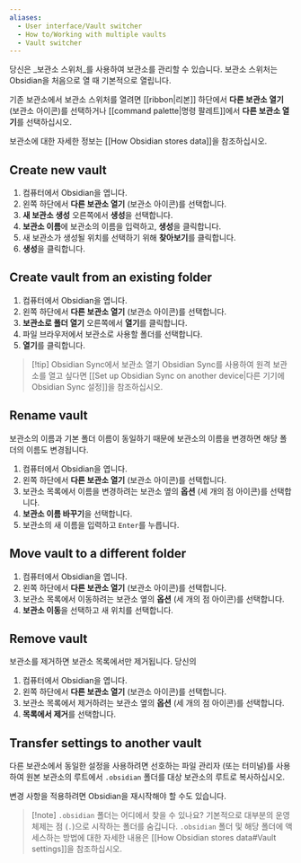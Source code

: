 ```yaml
---
aliases:
  - User interface/Vault switcher
  - How to/Working with multiple vaults
  - Vault switcher
---
```

당신은 _보관소 스위처_를 사용하여 보관소를 관리할 수 있습니다. 보관소 스위처는 Obsidian을 처음으로 열 때 기본적으로 열립니다.

기존 보관소에서 보관소 스위처를 열려면 [[ribbon|리본]] 하단에서 **다른 보관소 열기** (보관소 아이콘)를 선택하거나 [[command palette|명령 팔레트]]에서 **다른 보관소 열기**를 선택하십시오.

보관소에 대한 자세한 정보는 [[How Obsidian stores data]]을 참조하십시오.

## Create new vault

1. 컴퓨터에서 Obsidian을 엽니다.
2. 왼쪽 하단에서 **다른 보관소 열기** (보관소 아이콘)를 선택합니다.
3. **새 보관소 생성** 오른쪽에서 **생성**을 선택합니다.
4. **보관소 이름**에 보관소의 이름을 입력하고, **생성**을 클릭합니다.
5. 새 보관소가 생성될 위치를 선택하기 위해 **찾아보기**를 클릭합니다.
6. **생성**을 클릭합니다.

## Create vault from an existing folder

1. 컴퓨터에서 Obsidian을 엽니다.
2. 왼쪽 하단에서 **다른 보관소 열기** (보관소 아이콘)를 선택합니다.
3. **보관소로 폴더 열기** 오른쪽에서 **열기**를 클릭합니다.
4. 파일 브라우저에서 보관소로 사용할 폴더를 선택합니다.
5. **열기**를 클릭합니다.

> [!tip] Obsidian Sync에서 보관소 열기
> Obsidian Sync를 사용하여 원격 보관소를 열고 싶다면 [[Set up Obsidian Sync on another device|다른 기기에 Obsidian Sync 설정]]을 참조하십시오.

## Rename vault

보관소의 이름과 기본 폴더 이름이 동일하기 때문에 보관소의 이름을 변경하면 해당 폴더의 이름도 변경됩니다.

1. 컴퓨터에서 Obsidian을 엽니다.
2. 왼쪽 하단에서 **다른 보관소 열기** (보관소 아이콘)를 선택합니다.
3. 보관소 목록에서 이름을 변경하려는 보관소 옆의 **옵션** (세 개의 점 아이콘)를 선택합니다.
4. **보관소 이름 바꾸기**을 선택합니다.
5. 보관소의 새 이름을 입력하고 `Enter`를 누릅니다.

## Move vault to a different folder

1. 컴퓨터에서 Obsidian을 엽니다.
2. 왼쪽 하단에서 **다른 보관소 열기** (보관소 아이콘)를 선택합니다.
3. 보관소 목록에서 이동하려는 보관소 옆의 **옵션** (세 개의 점 아이콘)를 선택합니다.
4. **보관소 이동**을 선택하고 새 위치를 선택합니다.

## Remove vault

보관소를 제거하면 보관소 목록에서만 제거됩니다. 당신의

1. 컴퓨터에서 Obsidian을 엽니다.
2. 왼쪽 하단에서 **다른 보관소 열기** (보관소 아이콘)를 선택합니다.
3. 보관소 목록에서 제거하려는 보관소 옆의 **옵션** (세 개의 점 아이콘)를 선택합니다.
4. **목록에서 제거**를 선택합니다.

## Transfer settings to another vault

다른 보관소에서 동일한 설정을 사용하려면 선호하는 파일 관리자 (또는 터미널)를 사용하여 원본 보관소의 루트에서 `.obsidian` 폴더를 대상 보관소의 루트로 복사하십시오.

변경 사항을 적용하려면 Obsidian을 재시작해야 할 수도 있습니다.

> [!note] `.obsidian` 폴더는 어디에서 찾을 수 있나요?
> 기본적으로 대부분의 운영 체제는 점 (`.`)으로 시작하는 폴더를 숨깁니다. `.obsidian` 폴더 및 해당 폴더에 액세스하는 방법에 대한 자세한 내용은 [[How Obsidian stores data#Vault settings]]을 참조하십시오.

